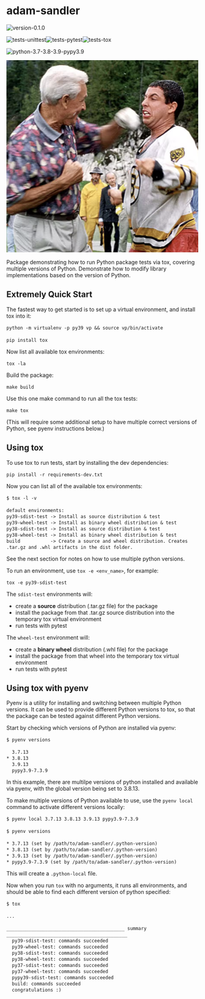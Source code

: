 # adam-sandler

<img alt="version-0.1.0" src="https://img.shields.io/badge/version-0.1.0-orange" />

<img
alt="tests-unittest" src="https://img.shields.io/badge/tests-unittest-green" /><img
alt="tests-pytest" src="https://img.shields.io/badge/tests-pytest-green" /><img
alt="tests-tox" src="https://img.shields.io/badge/tests-tox-green" />

<img alt="python-3.7-3.8-3.9-pypy3.9" src="https://img.shields.io/badge/python-3.7%20|%203.8%20|%203.9%20|%20pypy3.9-blue" />

![Adam Sandler as Happy Gilmore](docs/img/happygilmore.png)

Package demonstrating how to run Python package tests via tox, covering
multiple versions of Python. Demonstrate how to modify library implementations
based on the version of Python.

## Extremely Quick Start

The fastest way to get started is to set up a virtual environment, and install tox into it:

```
python -m virtualenv -p py39 vp && source vp/bin/activate

pip install tox
```

Now list all available tox environments:

```
tox -la
```

Build the package:

```
make build
```

Use this one make command to run all the tox tests:

```
make tox
```

(This will require some additional setup to have multiple correct versions of Python,
see pyenv instructions below.)

## Using tox

To use tox to run tests, start by installing the dev dependencies:

```
pip install -r requirements-dev.txt
```

Now you can list all of the available tox environments:

```
$ tox -l -v

default environments:
py39-sdist-test -> Install as source distribution & test
py39-wheel-test -> Install as binary wheel distribution & test
py38-sdist-test -> Install as source distribution & test
py38-wheel-test -> Install as binary wheel distribution & test
build           -> Create a source and wheel distribution. Creates .tar.gz and .whl artifacts in the dist folder.
```

See the next section for notes on how to use multiple python versions.

To run an environment, use `tox -e <env_name>`, for example:

```
tox -e py39-sdist-test
```

The `sdist-test` environments will:

* create a **source** distribution (.tar.gz file) for the package
* install the package from that .tar.gz source distribution into the
  temporary tox virtual environment
* run tests with pytest

The `wheel-test` environment will:

* create a **binary wheel** distribution (.whl file) for the package
* install the package from that wheel into the temporary tox virtual environment
* run tests with pytest

## Using tox with pyenv

Pyenv is a utility for installing and switching between multiple Python versions.
It can be used to provide different Python versions to tox, so that the package
can be tested against different Python versions.

Start by checking which versions of Python are installed via pyenv:

```
$ pyenv versions

  3.7.13
* 3.8.13
  3.9.13
  pypy3.9-7.3.9
```

In this example, there are multilpe versions of python installed and available
via pyenv, with the global version being set to 3.8.13.

To make multiple versions of Python available to use, use the `pyenv local` command
to activate different versions locally:

```
$ pyenv local 3.7.13 3.8.13 3.9.13 pypy3.9-7.3.9

$ pyenv versions

* 3.7.13 (set by /path/to/adam-sandler/.python-version)
* 3.8.13 (set by /path/to/adam-sandler/.python-version)
* 3.9.13 (set by /path/to/adam-sandler/.python-version)
* pypy3.9-7.3.9 (set by /path/to/adam-sandler/.python-version)
``` 

This will create a `.python-local` file. 

Now when you run `tox` with no arguments, it runs all environments, and should be able
to find each different version of python specified:

```
$ tox

...

___________________________________________ summary ____________________________________________
  py39-sdist-test: commands succeeded
  py39-wheel-test: commands succeeded
  py38-sdist-test: commands succeeded
  py38-wheel-test: commands succeeded
  py37-sdist-test: commands succeeded
  py37-wheel-test: commands succeeded
  pypy39-sdist-test: commands succeeded
  build: commands succeeded
  congratulations :)
```

